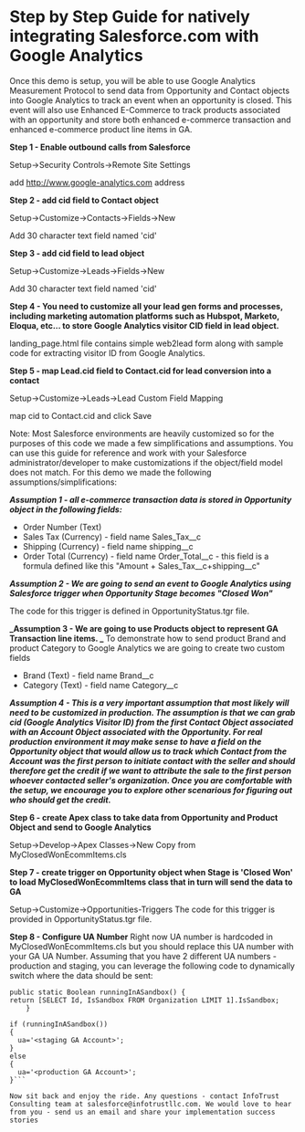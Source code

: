 # Step by Step Guide for natively integrating Salesforce.com with Google Analytics

Once this demo is setup, you will be able to use Google Analytics Measurement Protocol to send data from Opportunity and Contact objects into Google Analytics to track an event when an opportunity is closed. This event will also use Enhanced E-Commerce to track products associated with an opportunity and store both enhanced e-commerce transaction and enhanced e-commerce product line items in GA. 

**Step 1 - Enable outbound calls from Salesforce**

Setup->Security Controls->Remote Site Settings

add http://www.google-analytics.com address

**Step 2 - add cid field to Contact object**

Setup->Customize->Contacts->Fields->New

Add 30 character text field named 'cid'

**Step 3 - add cid field to lead object**

Setup->Customize->Leads->Fields->New

Add 30 character text field named 'cid'

**Step 4 - You need to customize all your lead gen forms and processes, including marketing automation platforms such as Hubspot, Marketo, Eloqua, etc... to store Google Analytics visitor CID field in lead object.**

landing_page.html file contains simple web2lead form along with sample code for extracting visitor ID from Google Analytics. 

**Step 5 - map Lead.cid field to Contact.cid for lead conversion into a contact**

Setup->Customize->Leads->Lead Custom Field Mapping

map cid to Contact.cid and click Save

Note: Most Salesforce environments are heavily customized so for the purposes of this code we made a few simplifications and assumptions. You can use this guide for reference and work with your Salesforce administrator/developer to make customizations if the object/field model does not match. For this demo we made the following assumptions/simplifications:

**_Assumption 1 - all e-commerce transaction data is stored in Opportunity object in the following fields:_**

- Order Number (Text)
- Sales Tax (Currency) - field name Sales_Tax__c
- Shipping (Currency) - field name shipping__c
- Order Total (Currency) - field name Order_Total__c - this field is a formula defined like this "Amount + Sales_Tax__c+shipping__c"

**_Assumption 2 - We are going to send an event to Google Analytics using Salesforce trigger when Opportunity Stage becomes "Closed Won"_**

The code for this trigger is defined in OpportunityStatus.tgr file.

**_Assumption 3 - We are going to use Products object to represent GA Transaction line items. _**
To demonstrate how to send product Brand and product Category to Google Analytics we are going to create two custom fields
- Brand (Text) - field name Brand__c
- Category (Text) - field name Category__c

**_Assumption 4 - This is a very important assumption that most likely will need to be customized in production. The assumption is that we can grab cid (Google Analytics Visitor ID) from the first Contact Object associated with an Account Object associated with the Opportunity. For real production environment it may make sense to have a field on the Opportunity object that would allow us to track which Contact from the Account was the first person to initiate contact with the seller and should therefore get the credit if we want to attribute the sale to the first person whoever contacted seller's organization. Once you are comfortable with the setup, we encourage you to explore other scenarious for figuring out who should get the credit._**

**Step 6 - create Apex class to take data from Opportunity and Product Object and send to Google Analytics**

Setup->Develop->Apex Classes->New
Copy from MyClosedWonEcommItems.cls

**Step 7 - create trigger on Opportunity object when Stage is 'Closed Won' to load MyClosedWonEcommItems class that in turn will send the data to GA**

Setup->Customize->Opportunities-Triggers
The code for this trigger is provided in OpportunityStatus.tgr file.

**Step 8 - Configure UA Number**
Right now UA number is hardcoded in MyClosedWonEcommItems.cls but you should replace this UA number with your GA UA Number. Assuming that you have 2 different UA numbers - production and staging, you can leverage the following code to dynamically switch where the data should be sent:

```String ua='';
public static Boolean runningInASandbox() {
return [SELECT Id, IsSandbox FROM Organization LIMIT 1].IsSandbox;
    }    
    
if (runningInASandbox()) 
{
  ua='<staging GA Account>';
}
else
{
  ua='<production GA Account>';
}```

Now sit back and enjoy the ride. Any questions - contact InfoTrust Consulting team at salesforce@infotrustllc.com. We would love to hear from you - send us an email and share your implementation success stories
